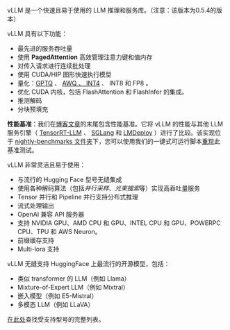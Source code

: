 vLLM 是一个快速且易于使用的 LLM 推理和服务库。（注意：该版本为0.5.4的版本）

vLLM 具有以下功能：

- 最先进的服务吞吐量
- 使用 **PagedAttention** 高效管理注意力键和值内存
- 对传入请求进行连续批处理
- 使用 CUDA/HIP 图形快速执行模型
- 量化：[GPTQ](https://arxiv.org/abs/2210.17323) 、 [AWQ 、 INT4](https://arxiv.org/abs/2306.00978) 、 INT8 和 FP8 。
- 优化 CUDA 内核，包括 FlashAttention 和 FlashInfer 的集成。
- 推测解码
- 分块预填充

**性能基准**：我们在[博客文章](https://blog.vllm.ai/2024/09/05/perf-update.html)的末尾包含性能基准。它将 vLLM 的性能与其他 LLM 服务引擎（ [TensorRT-LLM](https://github.com/NVIDIA/TensorRT-LLM) 、 [SGLang](https://github.com/sgl-project/sglang) 和 [LMDeploy](https://github.com/InternLM/lmdeploy) ）进行了比较。该实现位于 [nightly-benchmarks 文件夹](https://github.com/vllm-project/vllm/blob/main/.buildkite/nightly-benchmarks)下，您可以使用我们的一键式可运行脚本[重现](https://github.com/vllm-project/vllm/issues/8176)此基准测试。

vLLM 非常灵活且易于使用：

- 与流行的 Hugging Face 型号无缝集成
- 使用各种解码算法（包括*并行采样*、*光束搜索*等）实现高吞吐量服务
- Tensor 并行和 Pipeline 并行支持分布式推理
- 流式处理输出
- OpenAI 兼容 API 服务器
- 支持 NVIDIA GPU、AMD CPU 和 GPU、INTEL CPU 和 GPU、POWERPC CPU、TPU 和 AWS Neuron。
- 前缀缓存支持
- Multi-lora 支持

vLLM 无缝支持 HuggingFace 上最流行的开源模型，包括：

- 类似 transformer 的 LLM（例如 Llama）
- Mixture-of-Expert LLM（例如 Mixtral）
- 嵌入模型（例如 E5-Mistral）
- 多模态 LLM（例如 LLaVA）

[在此处](https://docs.vllm.ai/en/latest/models/supported_models.html)查找受支持型号的完整列表。
